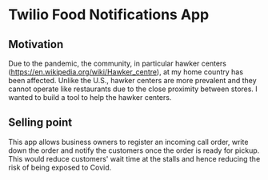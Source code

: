 # Twilio Food Notifications App

## Motivation
Due to the pandemic, the community, in particular hawker centers (https://en.wikipedia.org/wiki/Hawker_centre), at my home country has been affected. Unlike the U.S., hawker centers are more prevalent and they cannot operate like restaurants due to the close proximity between stores. I wanted to build a tool to help the hawker centers.

## Selling point
This app allows business owners to register an incoming call order, write down the order and notify the customers once the order is ready for pickup. This would reduce customers' wait time at the stalls and hence reducing the risk of being exposed to Covid.
